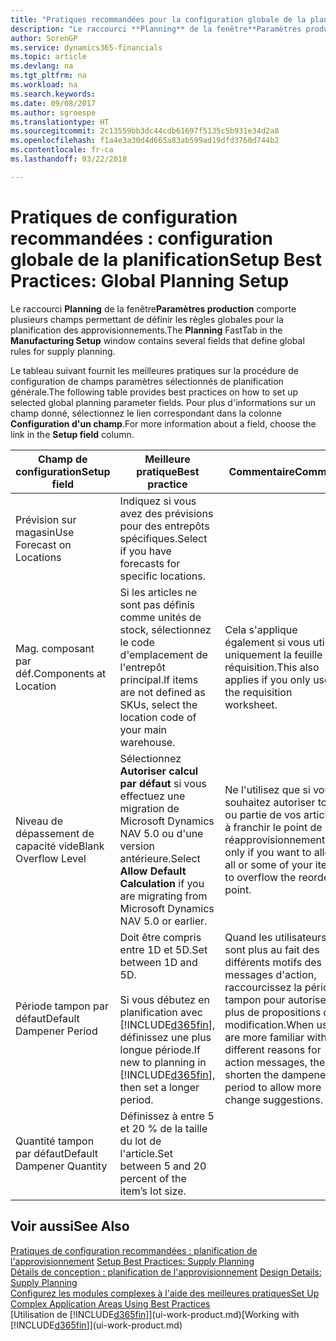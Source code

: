 ```yaml
---
title: "Pratiques recommandées pour la configuration globale de la planification | Microsoft Docs"
description: "Le raccourci **Planning** de la fenêtre**Paramètres production** comporte plusieurs champs permettant de définir les règles globales pour la planification des approvisionnements."
author: SorenGP
ms.service: dynamics365-financials
ms.topic: article
ms.devlang: na
ms.tgt_pltfrm: na
ms.workload: na
ms.search.keywords: 
ms.date: 09/08/2017
ms.author: sgroespe
ms.translationtype: HT
ms.sourcegitcommit: 2c13559bb3dc44cdb61697f5135c5b931e34d2a8
ms.openlocfilehash: f1a4e3a30d4d665a83ab599ad19dfd3760d744b2
ms.contentlocale: fr-ca
ms.lasthandoff: 03/22/2018

---
```

# <a name="setup-best-practices-global-planning-setup"></a><span data-ttu-id="24ddc-103">Pratiques de configuration recommandées : configuration globale de la planification</span><span class="sxs-lookup"><span data-stu-id="24ddc-103">Setup Best Practices: Global Planning Setup</span></span>
<span data-ttu-id="24ddc-104">Le raccourci **Planning** de la fenêtre**Paramètres production** comporte plusieurs champs permettant de définir les règles globales pour la planification des approvisionnements.</span><span class="sxs-lookup"><span data-stu-id="24ddc-104">The **Planning** FastTab in the **Manufacturing Setup** window contains several fields that define global rules for supply planning.</span></span>  

 <span data-ttu-id="24ddc-105">Le tableau suivant fournit les meilleures pratiques sur la procédure de configuration de champs paramètres sélectionnés de planification générale.</span><span class="sxs-lookup"><span data-stu-id="24ddc-105">The following table provides best practices on how to set up selected global planning parameter fields.</span></span> <span data-ttu-id="24ddc-106">Pour plus d'informations sur un champ donné, sélectionnez le lien correspondant dans la colonne **Configuration d'un champ**.</span><span class="sxs-lookup"><span data-stu-id="24ddc-106">For more information about a field, choose the link in the **Setup field** column.</span></span>  

|<span data-ttu-id="24ddc-107">Champ de configuration</span><span class="sxs-lookup"><span data-stu-id="24ddc-107">Setup field</span></span>|<span data-ttu-id="24ddc-108">Meilleure pratique</span><span class="sxs-lookup"><span data-stu-id="24ddc-108">Best practice</span></span>|<span data-ttu-id="24ddc-109">Commentaire</span><span class="sxs-lookup"><span data-stu-id="24ddc-109">Comment</span></span>|  
|-----------------|-------------------|-------------|  
|<span data-ttu-id="24ddc-110">Prévision sur magasin</span><span class="sxs-lookup"><span data-stu-id="24ddc-110">Use Forecast on Locations</span></span>|<span data-ttu-id="24ddc-111">Indiquez si vous avez des prévisions pour des entrepôts spécifiques.</span><span class="sxs-lookup"><span data-stu-id="24ddc-111">Select if you have forecasts for specific locations.</span></span>||  
|<span data-ttu-id="24ddc-112">Mag. composant par déf.</span><span class="sxs-lookup"><span data-stu-id="24ddc-112">Components at Location</span></span>|<span data-ttu-id="24ddc-113">Si les articles ne sont pas définis comme unités de stock, sélectionnez le code d'emplacement de l'entrepôt principal.</span><span class="sxs-lookup"><span data-stu-id="24ddc-113">If items are not defined as SKUs, select the location code of your main warehouse.</span></span>|<span data-ttu-id="24ddc-114">Cela s'applique également si vous utilisez uniquement la feuille de réquisition.</span><span class="sxs-lookup"><span data-stu-id="24ddc-114">This also applies if you only use the requisition worksheet.</span></span>|  
|<span data-ttu-id="24ddc-115">Niveau de dépassement de capacité vide</span><span class="sxs-lookup"><span data-stu-id="24ddc-115">Blank Overflow Level</span></span>|<span data-ttu-id="24ddc-116">Sélectionnez **Autoriser calcul par défaut** si vous effectuez une migration de Microsoft Dynamics NAV 5.0 ou d'une version antérieure.</span><span class="sxs-lookup"><span data-stu-id="24ddc-116">Select **Allow Default Calculation** if you are migrating from Microsoft Dynamics NAV 5.0 or earlier.</span></span>|<span data-ttu-id="24ddc-117">Ne l'utilisez que si vous souhaitez autoriser tout ou partie de vos articles à franchir le point de réapprovisionnement.</span><span class="sxs-lookup"><span data-stu-id="24ddc-117">Use only if you want to allow all or some of your items to overflow the reorder point.</span></span>|  
|<span data-ttu-id="24ddc-118">Période tampon par défaut</span><span class="sxs-lookup"><span data-stu-id="24ddc-118">Default Dampener Period</span></span>|<span data-ttu-id="24ddc-119">Doit être compris entre 1D et 5D.</span><span class="sxs-lookup"><span data-stu-id="24ddc-119">Set between 1D and 5D.</span></span><br /><br /> <span data-ttu-id="24ddc-120">Si vous débutez en planification avec [!INCLUDE[d365fin](includes/d365fin_md.md)], définissez une plus longue période.</span><span class="sxs-lookup"><span data-stu-id="24ddc-120">If new to planning in [!INCLUDE[d365fin](includes/d365fin_md.md)], then set a longer period.</span></span>|<span data-ttu-id="24ddc-121">Quand les utilisateurs sont plus au fait des différents motifs des messages d'action, raccourcissez la période tampon pour autoriser plus de propositions de modification.</span><span class="sxs-lookup"><span data-stu-id="24ddc-121">When users are more familiar with the different reasons for action messages, then shorten the dampener period to allow more change suggestions.</span></span>|  
|<span data-ttu-id="24ddc-122">Quantité tampon par défaut</span><span class="sxs-lookup"><span data-stu-id="24ddc-122">Default Dampener Quantity</span></span>|<span data-ttu-id="24ddc-123">Définissez à entre 5 et 20 % de la taille du lot de l'article.</span><span class="sxs-lookup"><span data-stu-id="24ddc-123">Set between 5 and 20 percent of the item’s lot size.</span></span>||  

## <a name="see-also"></a><span data-ttu-id="24ddc-124">Voir aussi</span><span class="sxs-lookup"><span data-stu-id="24ddc-124">See Also</span></span>  
 <span data-ttu-id="24ddc-125">[Pratiques de configuration recommandées : planification de l'approvisionnement](setup-best-practices-supply-planning.md) </span><span class="sxs-lookup"><span data-stu-id="24ddc-125">[Setup Best Practices: Supply Planning](setup-best-practices-supply-planning.md) </span></span>  
 <span data-ttu-id="24ddc-126">[Détails de conception : planification de l'approvisionnement](design-details-supply-planning.md) </span><span class="sxs-lookup"><span data-stu-id="24ddc-126">[Design Details: Supply Planning](design-details-supply-planning.md) </span></span>  
 [<span data-ttu-id="24ddc-127">Configurez les modules complexes à l'aide des meilleures pratiques</span><span class="sxs-lookup"><span data-stu-id="24ddc-127">Set Up Complex Application Areas Using Best Practices</span></span>](set-up-complex-application-areas-using-best-practices.md)  
 <span data-ttu-id="24ddc-128">[Utilisation de [!INCLUDE[d365fin](includes/d365fin_md.md)]](ui-work-product.md)</span><span class="sxs-lookup"><span data-stu-id="24ddc-128">[Working with [!INCLUDE[d365fin](includes/d365fin_md.md)]](ui-work-product.md)</span></span>

